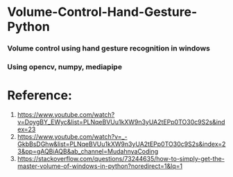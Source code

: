 # Volume-Control-Hand-Gesture-Python
### Volume control using hand gesture recognition in windows
### Using opencv, numpy, mediapipe

# Reference: </br>
1. https://www.youtube.com/watch?v=DoygBY_EWyc&list=PLNqeBVUu1kXW9n3yUA2tEPp0TO30c9S2s&index=23
2. https://www.youtube.com/watch?v=_-GkbBsDGhw&list=PLNqeBVUu1kXW9n3yUA2tEPp0TO30c9S2s&index=23&pp=gAQBiAQB&ab_channel=MudahnyaCoding
3. https://stackoverflow.com/questions/73244635/how-to-simply-get-the-master-volume-of-windows-in-python?noredirect=1&lq=1
